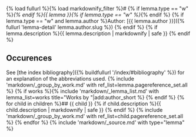 {% load fullurl %}{% load markdownify_filter %}# {% if lemma.type == "w" %}_{% endif %}{{ lemma }}{% if lemma.type == "w" %}_{% endif %}
{% if lemma.type == "w" and lemma.author %}Author: [{{ lemma.author }}]({% fullurl 'lemma-detail' lemma.author.slug %})
{% endif %}
{% if lemma.description %}{{ lemma.description | markdownify | safe }}
{% endif %}
## Occurences
See [the index bibliography]({% buildfullurl '/index/#bibliography' %}) for an explanation of the abbreviations used.
{% include 'markdown/_group_by_work.md' with ref_list=lemma.pagereference_set.all %}
{% if works %}{% include 'markdown/_lemma_list.md' with lemma_list=works title="Works by "|add:author_short %}
{% endif %}
{% for child in children %}## {{ child }}
{% if child.description %}{{ child.description | markdownify | safe }}
{% endif %}
{% include 'markdown/_group_by_work.md' with ref_list=child.pagereference_set.all %}
{% endfor %}
{% include 'markdown/_source.md' with type="lemma" %}